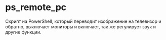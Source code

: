 # ps_remote_pc
Скрипт на PowerShell, который переводит изображение на телевизор и обратно, выключает мониторы и включает, так же регулирует звук и другие функции.
